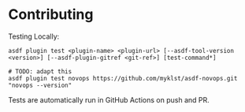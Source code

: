 # Contributing

Testing Locally:

```shell
asdf plugin test <plugin-name> <plugin-url> [--asdf-tool-version <version>] [--asdf-plugin-gitref <git-ref>] [test-command*]

# TODO: adapt this
asdf plugin test novops https://github.com/myklst/asdf-novops.git "novops --version"
```

Tests are automatically run in GitHub Actions on push and PR.
